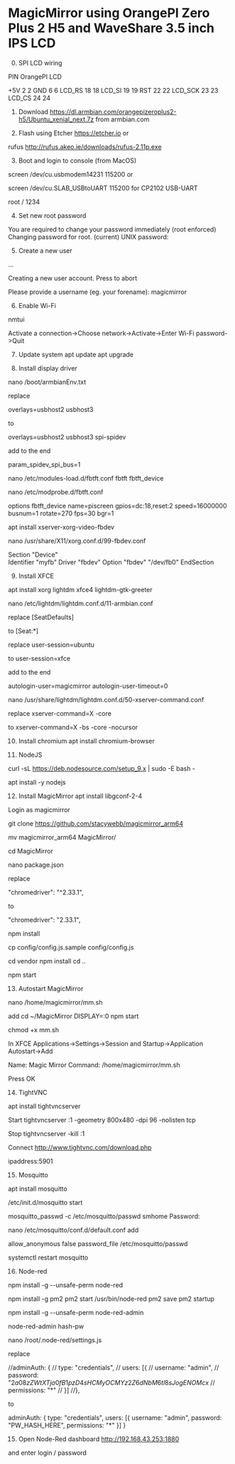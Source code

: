 # MagicMirror using OrangePI Zero Plus 2 H5 and WaveShare 3.5 inch IPS LCD

0. SPI LCD wiring

PIN		    OrangePI	 LCD

+5V		    2			      2
GND		    6			      6
LCD_RS	  18			     18
LCD_SI	  19			     19
RST		    22			     22
LCD_SCK	 23			     23
LCD_CS	  24			     24

1. Download
https://dl.armbian.com/orangepizeroplus2-h5/Ubuntu_xenial_next.7z
from armbian.com

2. Flash using Etcher 
https://etcher.io 
or

rufus
http://rufus.akeo.ie/downloads/rufus-2.11p.exe

3. Boot and login to console (from MacOS)

screen /dev/cu.usbmodem14231 115200
or

screen /dev/cu.SLAB_USBtoUART 115200 
for CP2102 USB-UART 

root / 1234

4. Set new root password

You are required to change your password immediately (root enforced)
Changing password for root.
(current) UNIX password:

5. Create a new user

 ...

Creating a new user account. Press <Ctrl-C> to abort

Please provide a username (eg. your forename): magicmirror

6. Enable Wi-Fi

nmtui

Activate a connection->Choose network->Activate->Enter Wi-Fi password->Quit

7. Update system 
apt update
apt upgrade

8. Install display driver

nano /boot/armbianEnv.txt

replace 

overlays=usbhost2 usbhost3

to 

overlays=usbhost2 usbhost3 spi-spidev

add to the end

param_spidev_spi_bus=1


nano /etc/modules-load.d/fbtft.conf
fbtft
fbtft_device

nano /etc/modprobe.d/fbtft.conf

options fbtft_device name=piscreen gpios=dc:18,reset:2 speed=16000000 busnum=1 rotate=270 fps=30 bgr=1

apt install xserver-xorg-video-fbdev

nano /usr/share/X11/xorg.conf.d/99-fbdev.conf

Section "Device"  
  Identifier "myfb"
  Driver "fbdev"
  Option "fbdev" "/dev/fb0"
EndSection
 

9. Install XFCE

apt install xorg lightdm xfce4 lightdm-gtk-greeter

nano /etc/lightdm/lightdm.conf.d/11-armbian.conf

replace
[SeatDefaults]

to
[Seat:*]

replace
user-session=ubuntu

to
user-session=xfce

add to the end

autologin-user=magicmirror
autologin-user-timeout=0

nano /usr/share/lightdm/lightdm.conf.d/50-xserver-command.conf

replace 
xserver-command=X -core

to
xserver-command=X -bs -core -nocursor


10. Install chromium
apt install chromium-browser

11. NodeJS

curl -sL https://deb.nodesource.com/setup_9.x | sudo -E bash -

apt install -y nodejs

12. Install MagicMirror
apt install libgconf-2-4

Login as magicmirror

git clone https://github.com/stacywebb/magicmirror_arm64

mv magicmirror_arm64 MagicMirror/

cd MagicMirror

nano package.json

replace 

 "chromedriver": "^2.33.1",
 
 to 
 
  "chromedriver": "2.33.1",

npm install

cp config/config.js.sample config/config.js

cd vendor
npm install
cd ..

npm start

13. Autostart MagicMirror

nano /home/magicmirror/mm.sh

add
cd ~/MagicMirror
DISPLAY=:0 npm start

chmod +x mm.sh

In XFCE Applications->Settings->Session and Startup->Application Autostart->Add

Name: Magic Mirror
Command: /home/magicmirror/mm.sh

Press OK

14. TightVNC

apt install tightvncserver

Start
tightvncserver :1 -geometry 800x480 -dpi 96 -nolisten tcp

Stop
tightvncserver -kill :1

Connect
http://www.tightvnc.com/download.php

ipaddress:5901

15. Mosquitto

apt install mosquitto

/etc/init.d/mosquitto start

mosquitto_passwd -c /etc/mosquitto/passwd smhome
Password:

nano /etc/mosquitto/conf.d/default.conf
add

allow_anonymous false
password_file /etc/mosquitto/passwd


systemctl restart mosquitto

16. Node-red

npm install -g --unsafe-perm node-red

npm install -g pm2
pm2 start /usr/bin/node-red
pm2 save
pm2 startup

npm install -g --unsafe-perm node-red-admin

node-red-admin hash-pw

nano /root/.node-red/settings.js

replace


//adminAuth: {
//    type: "credentials",
//    users: [{
//        username: "admin",
//        password: "$2a$08$zZWtXTja0fB1pzD4sHCMyOCMYz2Z6dNbM6tl8sJogENOMcx$
//        permissions: "*"
//    }]
//},


to 

adminAuth: {
    type: "credentials",
    users: [{
        username: "admin",
        password: "PW_HASH_HERE",
        permissions: "*"
    }]
} 

15. Open Node-Red dashboard
http://192.168.43.253:1880

and enter login / password

